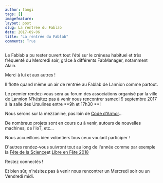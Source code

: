 ```yaml
---
author: tangi
tags: []
imagefeature: 
layout: post
slug: La rentrée du Fablab
date: 2017-09-06
title: "La rentrée du Fablab"
comments: True
---
```

Le Fablab a pu rester ouvert tout l'été sur le créneau habituel et très fréquenté du Mercredi soir, grâce à différents FabManager, notamment Alain.

Merci à lui et aux autres !

Il flotte quand même un air de rentrée au Fablab de Lannion comme partout.

Le premier rendez-vous sera  au forum des associations organisé par la ville de [Lannion](https://www.lannion.bzh/)
N'hésitez pas à venir nous rencontrer samedi 9 septembre 2017 à la salle des Ursulines entre **9h et 17h30 **! 

Nous serons sur la mezzanine, pas loin de [Code d'Armor](www.codedarmor.fr)...

De nombreux projets sont en cours ou à venir, autours de nouvelles machines, de l'IoT, etc...

Nous accueillons bien volontiers tous ceux voulant participer !

D'autres rendez-vous suivront tout au long de l'année comme par exemple la [Fête de la Science](https://www.lannion-tregor.com/fr/evenement/1159-fete-de-la-science-2017.html)et [Libre en Fête 2018](https://libre-en-fete-tregor.fr/)

Restez connectés !

Et bien sûr, n'hésitez pas à venir nous rencontrer un Mercredi soir ou un Vendredi midi. 
